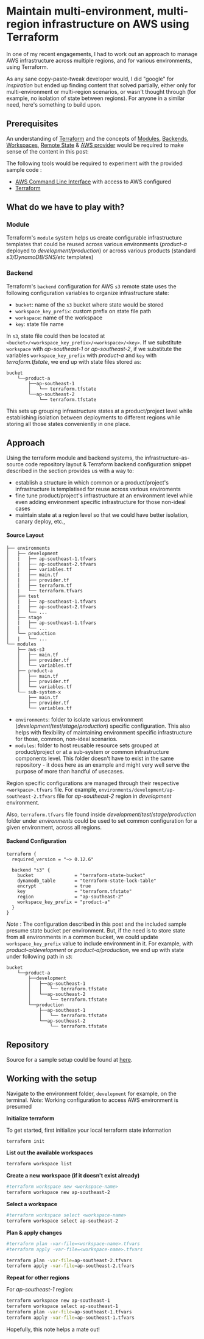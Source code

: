 # Maintain multi-environment, multi-region infrastructure on AWS using Terraform


In one of my recent engagements, I had to work out an approach to manage AWS infrastructure across multiple regions, and for various environments, using Terraform.

As any sane copy-paste-tweak developer would, I did "google" for _inspiration_ but ended up finding content that solved partially, either only for multi-environment or multi-region scenarios, or wasn't thought through (for example, no isolation of state between regions). For anyone in a similar need, here's something to build upon.

## Prerequisites

An understanding of [Terraform](https://www.terraform.io/docs/configuration/index.html) and the concepts of [Modules](https://www.terraform.io/docs/modules/usage.html), [Backends](https://www.terraform.io/docs/backends/index.html), [Workspaces](https://www.terraform.io/docs/state/workspaces.html), [Remote State](https://www.terraform.io/docs/state/remote.html) & [AWS provider](https://www.terraform.io/docs/providers/aws/index.html) would be required to make sense of the content in this post:

The following tools would be required to experiment with the provided sample code :

- [AWS Command Line Interface](https://aws.amazon.com/cli) with access to AWS configured
- [Terraform](https://www.terraform.io/downloads.html)

## What do we have to play with?

### Module

Terraform's `module` system helps us create configurable infrastructure templates that could be reused across various environments (_product-a_ deployed to _development/production_) or across various products (standard _s3/DynamoDB/SNS/etc_ templates)

### Backend

Terraform's `backend` configuration for AWS `s3` remote state uses the following configuration variables to organize infrastructure state:

- `bucket`: name of the `s3` bucket where state would be stored
- `workspace_key_prefix`: custom prefix on state file path
- `workspace`: name of the workspace
- `key`: state file name

In `s3`, state file could then be located at `<bucket>/<workspace_key_prefix>/<workspace>/<key>`. If we substitute `workspace` with _ap-southeast-1_ or _ap-southeast-2_, if we substitute the variables `workspace_key_prefix` with _product-a_ and `key` with _terraform.tfstate_, we end up with state files stored as:

```
bucket
    └──product-a
        ├──ap-southeast-1
        │   └── terraform.tfstate
        └──ap-southeast-2
            └── terraform.tfstate
```

This sets up grouping infrastructure states at a product/project level while establishing isolation between deployments to different regions while storing all those states conveniently in one place.

## Approach

Using the terraform module and backend systems, the infrastructure-as-source code repository layout & Terraform backend configuration snippet described in the section provides us with a way to:

- establish a structure in which common or a product/project's infrastructure is templatised for reuse across various enviroments
- fine tune product/project's infrastructure at an environment level while even adding environment specific infrastructure for those non-ideal cases
- maintain state at a region level so that we could have better isolation, canary deploy, etc.,

#### Source Layout

```
├── environments
│   ├── development
│   |   ├── ap-southeast-1.tfvars
│   |   ├── ap-southeast-2.tfvars
│   |   ├── variables.tf
│   |   ├── main.tf
│   |   ├── provider.tf
│   |   ├── terraform.tf
│   |   └── terraform.tfvars
│   ├── test
│   |   ├── ap-southeast-1.tfvars
│   |   ├── ap-southeast-2.tfvars
│   |   └── ...
│   ├── stage
│   |   ├── ap-southeast-1.tfvars
│   |   └── ...
│   └── production
│   |   └── ...
└── modules
    ├── aws-s3
    │   ├── main.tf
    │   ├── provider.tf
    │   └── variables.tf
    ├── product-a
    │   ├── main.tf
    │   ├── provider.tf
    │   └── variables.tf
    └── sub-system-x
        ├── main.tf
        ├── provider.tf
        └── variables.tf
```

- `environments`: folder to isolate various environment (_development_/_test_/_stage_/_production_) specific configuration. This also helps with flexibility of maintaining environment specific infrastructure for those, common, non-ideal scenarios.
- `modules`: folder to host reusable resource sets grouped at product/project or at a sub-system or common infrastructure components level. This folder doesn't have to exist in the same repository - it does here as an example and might very well serve the purpose of more than handful of usecases.

Region specific configurations are managed through their respective `<workpace>.tfvars` file. For example, `environments/development/ap-southeast-2.tfvars` file for _ap-southeast-2_ region in _development_ environment.

Also, `terraform.tfvars` file found inside _development_/_test_/_stage_/_production_ folder under _environments_ could be used to set common configuration for a given environment, across all regions.

#### Backend Configuration

```
terraform {
  required_version = "~> 0.12.6"

  backend "s3" {
    bucket               = "terraform-state-bucket"
    dynamodb_table       = "terraform-state-lock-table"
    encrypt              = true
    key                  = "terraform.tfstate"
    region               = "ap-southeast-2"
    workspace_key_prefix = "product-a"
  }
}
```

_Note_ : The configuration described in this post and the included sample presume state bucket per environment. But, if the need is to store state from all environments in a common bucket, we could update `workspace_key_prefix` value to include environment in it. For example, with _product-a/development_ or _product-a/production_, we end up with state under following path in `s3`:

```
bucket
    └──product-a
        ├──development
        │   ├──ap-southeast-1
        │   │   └── terraform.tfstate
        │   └──ap-southeast-2
        │       └── terraform.tfstate
        └──production
            ├──ap-southeast-1
            │   └── terraform.tfstate
            └──ap-southeast-2
                └── terraform.tfstate
```

## Repository

Source for a sample setup could be found at [here](https://www.terraform.io/docs/configuration/index.html).

## Working with the setup

Navigate to the environment folder, `development` for example, on the terminal.
_Note:_ Working configuration to access AWS environment is presumed

**Initialize terraform**

To get started, first initialize your local terraform state information

```sh
terraform init
```

**List out the available workspaces**

```sh
terraform workspace list
```

**Create a new workspace (if it doesn't exist already)**

```sh
#terraform workspace new <workspace-name>
terraform workspace new ap-southeast-2
```

**Select a workspace**

```sh
#terraform workspace select <workspace-name>
terraform workspace select ap-southeast-2
```

**Plan & apply changes**

```sh
#terraform plan -var-file=<workspace-name>.tfvars
#terraform apply -var-file=<workspace-name>.tfvars

terraform plan -var-file=ap-southeast-2.tfvars
terraform apply -var-file=ap-southeast-2.tfvars
```

**Repeat for other regions**

For _ap-southeast-1_ region:

```sh
terraform workspace new ap-southeast-1
terraform workspace select ap-southeast-1
terraform plan -var-file=ap-southeast-1.tfvars
terraform apply -var-file=ap-southeast-1.tfvars
```

Hopefully, this note helps a mate out!

